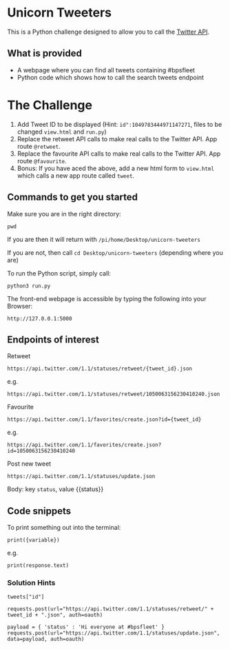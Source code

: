 # Unicorn Tweeters

This is a Python challenge designed to allow you to call the [Twitter API](https://developer.twitter.com/en/docs).

## What is provided
* A webpage where you can find all tweets containing #bpsfleet
* Python code which shows how to call the search tweets endpoint

# The Challenge

1) Add Tweet ID to be displayed
(Hint:
```id":1049783444971147271```, files to be changed ```view.html``` and ```run.py```)
2) Replace the retweet API calls to make real calls to the Twitter API. App route ```@retweet```.
3) Replace the favourite API calls to make real calls to the Twitter API. App route ```@favourite```.
4) Bonus: If you have aced the above, add a new html form to ```view.html``` which calls a new app route called ```tweet```.


## Commands to get you started

Make sure you are in the right directory:

```
pwd
```

If you are then it will return with ```/pi/home/Desktop/unicorn-tweeters```

If you are not, then call ```cd Desktop/unicorn-tweeters``` (depending where you are)

To run the Python script, simply call:

```
python3 run.py
```

The front-end webpage is accessible by typing the following into your Browser:

```
http://127.0.0.1:5000
```

## Endpoints of interest

Retweet

```
https://api.twitter.com/1.1/statuses/retweet/{tweet_id}.json
```
e.g.
```
https://api.twitter.com/1.1/statuses/retweet/1050063156230410240.json
```

Favourite

```
https://api.twitter.com/1.1/favorites/create.json?id={tweet_id}
```
e.g.
```
https://api.twitter.com/1.1/favorites/create.json?id=1050063156230410240
```

Post new tweet

```
https://api.twitter.com/1.1/statuses/update.json
```

Body: key ```status```, value {{status}}


## Code snippets
To print something out into the terminal:
```
print({variable})
```
e.g.
```
print(response.text)
```


### Solution Hints

```
tweets["id"]
```

```
requests.post(url="https://api.twitter.com/1.1/statuses/retweet/" + tweet_id + ".json", auth=oauth)
```

```
payload = { 'status' : 'Hi everyone at #bpsfleet' }
requests.post(url="https://api.twitter.com/1.1/statuses/update.json", data=payload, auth=oauth)
```
